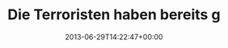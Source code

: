 ---
retweeted: false
source: <a href="http://twitter.com" rel="nofollow">Twitter Web Client</a>
entities:
  hashtags: []
  symbols: []
  user_mentions: []
  urls:
  - url: http://t.co/rqDknro9iJ
    expanded_url: http://i.imgur.com/T6uvb1Y.gif
    display_url: i.imgur.com/T6uvb1Y.gif
    indices:
    - '40'
    - '62'
display_text_range:
- '0'
- '62'
favorite_count: '4'
id_str: '350982685788880897'
truncated: false
retweet_count: '4'
id: '350982685788880897'
possibly_sensitive: false
created_at: Sat Jun 29 14:22:47 +0000 2013
favorited: false
full_text: Die Terroristen haben bereits gewonnen.
lang: de
quote_url: http://i.imgur.com/T6uvb1Y.gif
tags:
- pesos:twitter
date: '2013-06-29T14:22:47+00:00'
src: https://twitter.com/bascht/status/350982685788880897
original_url: https://twitter.com/bascht/status/350982685788880897
type: twitter_tweet
text: Die Terroristen haben bereits gewonnen.
title: Die Terroristen haben bereits g

---